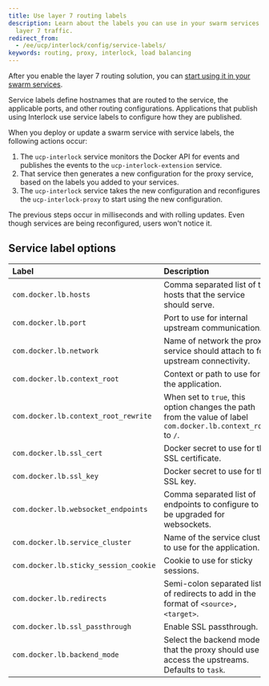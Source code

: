 ```yaml
---
title: Use layer 7 routing labels
description: Learn about the labels you can use in your swarm services to route
  layer 7 traffic.
redirect_from:
  - /ee/ucp/interlock/config/service-labels/
keywords: routing, proxy, interlock, load balancing
---
```


After you enable the layer 7 routing solution, you can
[start using it in your swarm services](index.md).

Service labels define hostnames that are routed to the
service, the applicable ports, and other routing configurations. Applications that publish using Interlock use service labels to configure how they are published.

When you deploy or update a swarm service with service labels, the following actions occur:

1. The `ucp-interlock` service monitors the Docker API for events and
publishes the events to the `ucp-interlock-extension` service.
2. That service then generates a new configuration for the proxy service,
based on the labels you added to your services.
3. The `ucp-interlock` service takes the new configuration and reconfigures the
`ucp-interlock-proxy` to start using the new configuration.

The previous steps occur in milliseconds and with rolling updates. Even though
services are being reconfigured, users won't notice it.

## Service label options

| Label                                  | Description                                                                                                                                    | Example                |
|:---------------------------------------|:-----------------------------------------------------------------------------------------------------------------------------------------------|:-----------------------|
| `com.docker.lb.hosts`                  | Comma separated list of the hosts that the service should serve.                                                                               | `example.com,test.com` |
| `com.docker.lb.port`                   | Port to use for internal upstream communication.                                                                                               | `8080`                 |
| `com.docker.lb.network`                | Name of network the proxy service should attach to for upstream connectivity.                                                                  | `app-network-a`        |
| `com.docker.lb.context_root`           | Context or path to use for the application.                                                                                                    | `/app`                 |
| `com.docker.lb.context_root_rewrite`   | When set to `true`, this option changes the path from the value of label `com.docker.lb.context_root` to `/`.                                                                                                | `true`                 |
| `com.docker.lb.ssl_cert`               | Docker secret to use for the SSL certificate.                                                                                                  | `example.com.cert`     |
| `com.docker.lb.ssl_key`                | Docker secret to use for the SSL key.                                                                                                          | `example.com.key`      |
| `com.docker.lb.websocket_endpoints`    | Comma separated list of endpoints to configure to be upgraded for websockets.                                                                  | `/ws,/foo`             |
| `com.docker.lb.service_cluster`        | Name of the service cluster to use for the application.                                                                                        | `us-east`              |
| `com.docker.lb.sticky_session_cookie`  | Cookie to use for sticky sessions.                                                                                                             | `app_session`          |
| `com.docker.lb.redirects`              | Semi-colon separated list of redirects to add in the format of `<source>,<target>`.                                                            | `http://old.example.com,http://new.example.com;` |
| `com.docker.lb.ssl_passthrough`        | Enable SSL passthrough.                                                                                                                        | `false`                |
| `com.docker.lb.backend_mode`           | Select the backend mode that the proxy should use to access the upstreams. Defaults to `task`.                                                 | `vip`                  |
